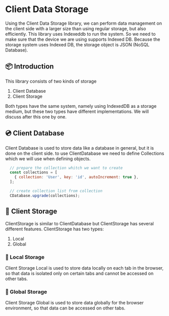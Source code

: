 # Client Data Storage

Using the Client Data Storage library, we can perform data management on the client side with a larger size than using regular storage, but also efficiently. This library uses Indexeddb to run the system. So we need to make sure that the device we are using supports Indexed DB. Because the storage system uses Indexed DB, the storage object is JSON (NoSQL Database).

## 📦 Introduction

This library consists of two kinds of storage
1. Client Database
2. Client Storage

Both types have the same system, namely using IndexedDB as a storage medium, but these two types have different implementations. We will discuss after this one by one.

## 💿 Client Database
Client Database is used to store data like a database in general, but it is done on the client side. to use ClientDatabase we need to define Collections which we will use when defining objects.
``` javascript
  // prepare the collection whitch we want to create
  const collections = [
    { collection: 'User', key: 'id', autoIncrement: true },
  ];

  // create collection list from collection
  CDatabase.upgrade(collections);
```

## 💾 Client Storage
ClientStorage is similar to ClientDatabase but ClientStorage has several different features. ClientStorage has two types:
1. Local
2. Global

### 📁 Local Storage
Client Storage Local is used to store data locally on each tab in the browser, so that data is isolated only on certain tabs and cannot be accessed on other tabs.

### 📂 Global Storage
Client Storage Global is used to store data globally for the browser environment, so that data can be accessed on other tabs.